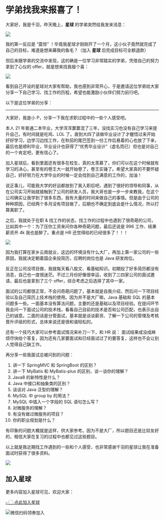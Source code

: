 # 学弟找我来报喜了！

大家好，我是千羽，昨天晚上，**星球** 的学弟突然给我发来消息：

![](https://qiniuyun.code-nav.cn/image-20220317175710259.png)

我的第一反应是 “震惊” ！毕竟我星球才刚刚开了一个月，这小伙子竟然就完成了自己的目标，难道是想来薅我的鱼毛？（加入 **星球** 后完成目标可全额退款）

但后来跟学弟的交流中发现，这的确是一位学习非常踏实的学弟，凭借自己的努力拿到了心仪的 offer，就是想来找我报个喜：

![](https://qiniuyun.code-nav.cn/image-20220317180434911.png)

看到自己开设的星球对大家有帮助，我也感到非常开心，于是邀请这位学弟给大家分享一下自己学习、找工作的历程，希望也能激励小伙伴们努力前行吧。

以下是这位学弟的分享：



---



大家好，我是小 P，分享一下我在求职过程中的一些个人感受吧。

本人 21 年普通二本毕业，大学浑浑噩噩混了三年，没找实习也没有自己学习来提升自己，有时间就是吃鸡、LOL 了。直到大四了该做毕业设计了才醒悟过来开始好好学习，边学习边找工作，在秋招的尾巴签到一份工作后悬着的心也放了下来，最后也是顺利毕业，毕业设计也获得了“优秀毕业设计”（虚名而已）但也是对自己的一个肯定吧，更有信心了。

加入星球后，看到里面还有很多在校生，真的太羡慕了，你们可以在这个时候就有学习的决心，甚至有的卷王大一就开始卷了，卷王实锤了。希望大家真的不要怀疑自己，好好努力在大学毕业的时候一定会找到自己满意的工作的，加油！

说正事儿，可能我大学的好运都放到了我入职后吧，遇到了很好的领导和同事，从在公司实习开始就接触到了公司的研发人员，我大哥也是一步一步来教我，在这个公司确实让我学到了很多东西，我有大量的时间来做自己的事情。但是由于公司的种种原因，已经两个多月没有项目做了，后期也不确定到底会是什么情况，所以打算离职了。

之后，我就处于在职 & 找工作的状态，找工作的过程中也遇到了很奇葩的公司，比如其中一个：为了压你工资来问你各种奇葩问题，最后还说是 996 工作、结果薪资开 4k 我也是醉了。重点是 HR 还觉得给的已经很多了！！！

![](https://qiniuyun.code-nav.cn/image-20220317182633798.png)

因为我打算在家乡云南就业，这边的环境没有什么大厂，再加上第一家公司的一些原因，我就决定朝着国企来投简历，应聘的岗位也是 Java 研发岗位。

反正在公司没项目做，我就每天看八股文、看基础知识。初期投了好多简历都没有消息，自己也一度很迷茫。不过三月份好像很幸运，收到了三四家公司的面试邀请，最后也是拿到了三个 offer，综合考虑之后选择了其中一家。

面试的公司都很正常，不会问奇葩问题了，基本就是自我介绍，然后问一下项目经验以及自己简历上技术栈的使用。因为并不是大厂嘛，Java 基础和 SQL 的基本问题多一些。一面基本没有算法问题，主要的还是基础以及项目经验。在提问环节我会问一下面试公司的技术栈，看看自己目前的技术是否和公司匹配，也表示出自己的诚意。二面的话是分管面试，基本就是谈谈薪资、了解一下公司的管理及考核晋升评级的形式，总体来说还是很和谐轻松的。

还有一个技巧大家可以参考面试情况来补刀一下，和 HR 说： 面试结果成没成麻烦尽快给个答复，因为还有几家要面试和已经面试过了的要答复，这样也不会让别人觉得自己缺工作。

再分享一些我面试总被问到的问题：

1. 讲一下 SpringMVC 和 SpringBoot 的区别？
2. 讲一下 MyBatis 和 MyBatis-plus 的区别，谈一谈你的理解？
3. Java8 的新特性是什么？
4. Java 中接口和抽象类的区别？
5. 谈谈对 Java 泛型的理解？
6. MySQL 中 group by 的用法？
7. MySQL 中插入一个字段的 SQL 语句怎么写？
8. 对微服务的理解？
9. 有没有做过微服务的项目？
10. 你的职业规划是什么？

有印象的问题大概就是这样，供大家参考。因为不是大厂，所以题目还是比较友好的，相信大家在复习的过程中也都见过这些题目。

以上就是我近期找工作遇到的一些和个人感受，也非常感谢千羽的星球让我在准备面试时获得了很多资料。

![](https://qiniuyun.code-nav.cn/image-20220317183337733.png)



## 加入星球

更多内容加入星球可见，欢迎大家：

[👉🏻 点此加入星球](https://yuyuanweb.feishu.cn/wiki/SDtMwjR1DituVpkz5MLc3fZLnzb)

![微信扫码领券加入](https://www.codefather.cn/img/%E7%9F%A5%E8%AF%86%E6%98%9F%E7%90%83%E6%89%AB%E7%A0%81.jpeg)
